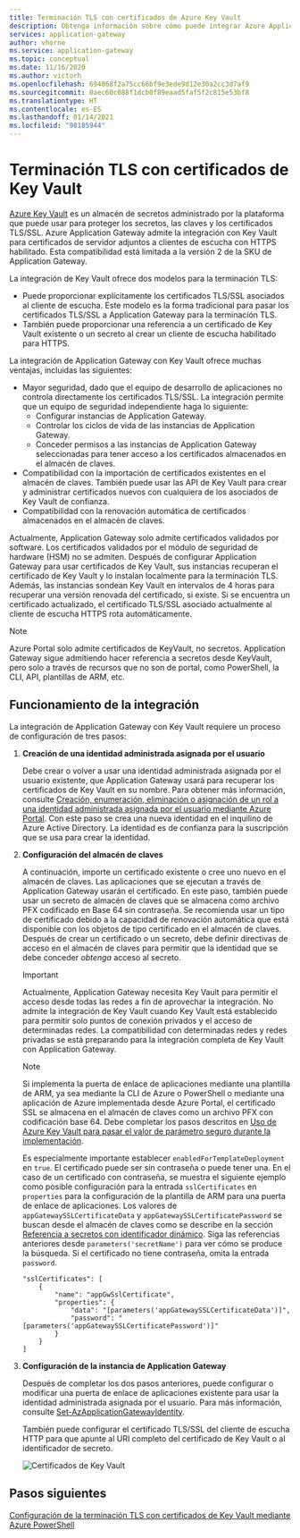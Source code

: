 ```yaml
---
title: Terminación TLS con certificados de Azure Key Vault
description: Obtenga información sobre cómo puede integrar Azure Application Gateway con Key Vault para certificados de servidor que se adjuntan a los clientes de escucha con HTTPS habilitado.
services: application-gateway
author: vhorne
ms.service: application-gateway
ms.topic: conceptual
ms.date: 11/16/2020
ms.author: victorh
ms.openlocfilehash: 694868f2a75cc66bf9e3ede9d12e30a2cc3d7af9
ms.sourcegitcommit: 0aec60c088f1dcb0f89eaad5faf5f2c815e53bf8
ms.translationtype: HT
ms.contentlocale: es-ES
ms.lasthandoff: 01/14/2021
ms.locfileid: "98185944"
---
```

# <a name="tls-termination-with-key-vault-certificates"></a>Terminación TLS con certificados de Key Vault

[Azure Key Vault](../key-vault/general/overview.md) es un almacén de secretos administrado por la plataforma que puede usar para proteger los secretos, las claves y los certificados TLS/SSL. Azure Application Gateway admite la integración con Key Vault para certificados de servidor adjuntos a clientes de escucha con HTTPS habilitado. Esta compatibilidad está limitada a la versión 2 de la SKU de Application Gateway.

La integración de Key Vault ofrece dos modelos para la terminación TLS:

- Puede proporcionar explícitamente los certificados TLS/SSL asociados al cliente de escucha. Este modelo es la forma tradicional para pasar los certificados TLS/SSL a Application Gateway para la terminación TLS.
- También puede proporcionar una referencia a un certificado de Key Vault existente o un secreto al crear un cliente de escucha habilitado para HTTPS.

La integración de Application Gateway con Key Vault ofrece muchas ventajas, incluidas las siguientes:

- Mayor seguridad, dado que el equipo de desarrollo de aplicaciones no controla directamente los certificados TLS/SSL. La integración permite que un equipo de seguridad independiente haga lo siguiente:
  * Configurar instancias de Application Gateway.
  * Controlar los ciclos de vida de las instancias de Application Gateway.
  * Conceder permisos a las instancias de Application Gateway seleccionadas para tener acceso a los certificados almacenados en el almacén de claves.
- Compatibilidad con la importación de certificados existentes en el almacén de claves. También puede usar las API de Key Vault para crear y administrar certificados nuevos con cualquiera de los asociados de Key Vault de confianza.
- Compatibilidad con la renovación automática de certificados almacenados en el almacén de claves.

Actualmente, Application Gateway solo admite certificados validados por software. Los certificados validados por el módulo de seguridad de hardware (HSM) no se admiten. Después de configurar Application Gateway para usar certificados de Key Vault, sus instancias recuperan el certificado de Key Vault y lo instalan localmente para la terminación TLS. Además, las instancias sondean Key Vault en intervalos de 4 horas para recuperar una versión renovada del certificado, si existe. Si se encuentra un certificado actualizado, el certificado TLS/SSL asociado actualmente al cliente de escucha HTTPS rota automáticamente.

> [!NOTE]
> Azure Portal solo admite certificados de KeyVault, no secretos. Application Gateway sigue admitiendo hacer referencia a secretos desde KeyVault, pero solo a través de recursos que no son de portal, como PowerShell, la CLI, API, plantillas de ARM, etc. 

## <a name="how-integration-works"></a>Funcionamiento de la integración

La integración de Application Gateway con Key Vault requiere un proceso de configuración de tres pasos:

1. **Creación de una identidad administrada asignada por el usuario**

   Debe crear o volver a usar una identidad administrada asignada por el usuario existente, que Application Gateway usará para recuperar los certificados de Key Vault en su nombre. Para obtener más información, consulte [Creación, enumeración, eliminación o asignación de un rol a una identidad administrada asignada por el usuario mediante Azure Portal](../active-directory/managed-identities-azure-resources/how-to-manage-ua-identity-portal.md). Con este paso se crea una nueva identidad en el inquilino de Azure Active Directory. La identidad es de confianza para la suscripción que se usa para crear la identidad.

1. **Configuración del almacén de claves**

   A continuación, importe un certificado existente o cree uno nuevo en el almacén de claves. Las aplicaciones que se ejecutan a través de Application Gateway usarán el certificado. En este paso, también puede usar un secreto de almacén de claves que se almacena como archivo PFX codificado en Base 64 sin contraseña. Se recomienda usar un tipo de certificado debido a la capacidad de renovación automática que está disponible con los objetos de tipo certificado en el almacén de claves. Después de crear un certificado o un secreto, debe definir directivas de acceso en el almacén de claves para permitir que la identidad que se debe conceder *obtenga* acceso al secreto.
   
   > [!IMPORTANT]
   > Actualmente, Application Gateway necesita Key Vault para permitir el acceso desde todas las redes a fin de aprovechar la integración. No admite la integración de Key Vault cuando Key Vault está establecido para permitir solo puntos de conexión privados y el acceso de determinadas redes. La compatibilidad con determinadas redes y redes privadas se está preparando para la integración completa de Key Vault con Application Gateway. 

   > [!NOTE]
   > Si implementa la puerta de enlace de aplicaciones mediante una plantilla de ARM, ya sea mediante la CLI de Azure o PowerShell o mediante una aplicación de Azure implementada desde Azure Portal, el certificado SSL se almacena en el almacén de claves como un archivo PFX con codificación base 64. Debe completar los pasos descritos en [Uso de Azure Key Vault para pasar el valor de parámetro seguro durante la implementación](../azure-resource-manager/templates/key-vault-parameter.md). 
   >
   > Es especialmente importante establecer `enabledForTemplateDeployment` en `true`. El certificado puede ser sin contraseña o puede tener una. En el caso de un certificado con contraseña, se muestra el siguiente ejemplo como posible configuración para la entrada `sslCertificates` en `properties` para la configuración de la plantilla de ARM para una puerta de enlace de aplicaciones. Los valores de `appGatewaySSLCertificateData` y `appGatewaySSLCertificatePassword` se buscan desde el almacén de claves como se describe en la sección [Referencia a secretos con identificador dinámico](../azure-resource-manager/templates/key-vault-parameter.md#reference-secrets-with-dynamic-id). Siga las referencias anteriores desde `parameters('secretName')` para ver cómo se produce la búsqueda. Si el certificado no tiene contraseña, omita la entrada `password`.
   >   
   > ```
   > "sslCertificates": [
   >     {
   >         "name": "appGwSslCertificate",
   >         "properties": {
   >             "data": "[parameters('appGatewaySSLCertificateData')]",
   >             "password": "[parameters('appGatewaySSLCertificatePassword')]"
   >         }
   >     }
   > ]
   > ```

1. **Configuración de la instancia de Application Gateway**

   Después de completar los dos pasos anteriores, puede configurar o modificar una puerta de enlace de aplicaciones existente para usar la identidad administrada asignada por el usuario. Para más información, consulte [Set-AzApplicationGatewayIdentity](/powershell/module/az.network/set-azapplicationgatewayidentity).

   También puede configurar el certificado TLS/SSL del cliente de escucha HTTP para que apunte al URI completo del certificado de Key Vault o al identificador de secreto.

   ![Certificados de Key Vault](media/key-vault-certs/ag-kv.png)

## <a name="next-steps"></a>Pasos siguientes

[Configuración de la terminación TLS con certificados de Key Vault mediante Azure PowerShell](configure-keyvault-ps.md)
